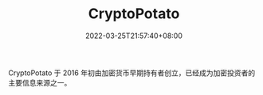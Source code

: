 ﻿---
weight: 
title: "CryptoPotato"
description: "CryptoPotato 于 2016 年初由加密货币早期持有者创立，已经成为加密投资者的主要信息来源之一"
date: 2022-03-25T21:57:40+08:00
lastmod: 2022-03-25T16:45:40+08:00
draft: false
authors: ["Metabd"]
featuredImage: "cryptopotato.jpg"
link: ""
tags: ["元宇宙资讯","CryptoPotato"]
categories: ["navigation"]
navigation: ["元宇宙资讯"]
lightgallery: true
toc: true
pinned: false
recommend: false
recommend1: false
---
CryptoPotato 于 2016 年初由加密货币早期持有者创立，已经成为加密投资者的主要信息来源之一。
